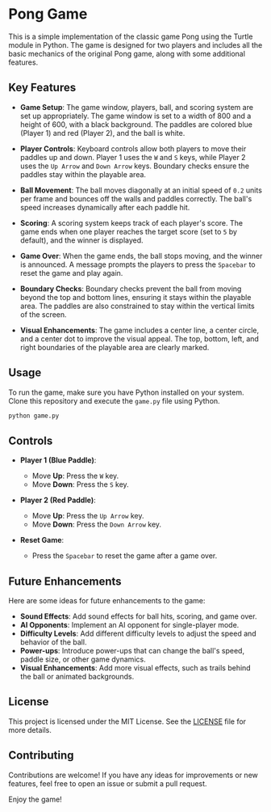 # Pong Game

This is a simple implementation of the classic game Pong using the Turtle module in Python. The game is designed for two players and includes all the basic mechanics of the original Pong game, along with some additional features.

## Key Features

- **Game Setup**: The game window, players, ball, and scoring system are set up appropriately. The game window is set to a width of 800 and a height of 600, with a black background. The paddles are colored blue (Player 1) and red (Player 2), and the ball is white.

- **Player Controls**: Keyboard controls allow both players to move their paddles up and down. Player 1 uses the `W` and `S` keys, while Player 2 uses the `Up Arrow` and `Down Arrow` keys. Boundary checks ensure the paddles stay within the playable area.

- **Ball Movement**: The ball moves diagonally at an initial speed of `0.2` units per frame and bounces off the walls and paddles correctly. The ball's speed increases dynamically after each paddle hit.

- **Scoring**: A scoring system keeps track of each player's score. The game ends when one player reaches the target score (set to `5` by default), and the winner is displayed.

- **Game Over**: When the game ends, the ball stops moving, and the winner is announced. A message prompts the players to press the `Spacebar` to reset the game and play again.

- **Boundary Checks**: Boundary checks prevent the ball from moving beyond the top and bottom lines, ensuring it stays within the playable area. The paddles are also constrained to stay within the vertical limits of the screen.

- **Visual Enhancements**: The game includes a center line, a center circle, and a center dot to improve the visual appeal. The top, bottom, left, and right boundaries of the playable area are clearly marked.

## Usage

To run the game, make sure you have Python installed on your system. Clone this repository and execute the `game.py` file using Python.

```bash
python game.py
```

## Controls

- **Player 1 (Blue Paddle)**:
  - Move **Up**: Press the `W` key.
  - Move **Down**: Press the `S` key.

- **Player 2 (Red Paddle)**:
  - Move **Up**: Press the `Up Arrow` key.
  - Move **Down**: Press the `Down Arrow` key.

- **Reset Game**:
  - Press the `Spacebar` to reset the game after a game over.

## Future Enhancements

Here are some ideas for future enhancements to the game:

- **Sound Effects**: Add sound effects for ball hits, scoring, and game over.
- **AI Opponents**: Implement an AI opponent for single-player mode.
- **Difficulty Levels**: Add different difficulty levels to adjust the speed and behavior of the ball.
- **Power-ups**: Introduce power-ups that can change the ball's speed, paddle size, or other game dynamics.
- **Visual Enhancements**: Add more visual effects, such as trails behind the ball or animated backgrounds.

## License

This project is licensed under the MIT License. See the [LICENSE](LICENSE) file for more details.

## Contributing

Contributions are welcome! If you have any ideas for improvements or new features, feel free to open an issue or submit a pull request.

Enjoy the game!